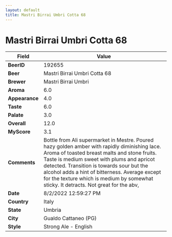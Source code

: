 ```yaml
---
layout: default
title: Mastri Birrai Umbri Cotta 68
---
```


# Mastri Birrai Umbri Cotta 68

| Field         | Value     |
|---------------|-----------|
| **BeerID** | 192655 |
| **Beer** | Mastri Birrai Umbri Cotta 68 |
| **Brewer** | Mastri Birrai Umbri |
| **Aroma** | 6.0 |
| **Appearance** | 4.0 |
| **Taste** | 6.0 |
| **Palate** | 3.0 |
| **Overall** | 12.0 |
| **MyScore** | 3.1 |
| **Comments** | Bottle from Ali supermarket in Mestre. Poured hazy golden amber with rapidly diminishing lace. Aroma of toasted breast malts and stone fruits. Taste is medium sweet with plums and apricot detected. Transition is towards sour but the alcohol adds a hint of bitterness. Average except for the texture which is medium by somewhat sticky. It detracts. Not great for the abv, |
| **Date** | 8/2/2022 12:59:27 PM |
| **Country** | Italy |
| **State** | Umbria |
| **City** | Gualdo Cattaneo &#40;PG&#41; |
| **Style** | Strong Ale - English |
